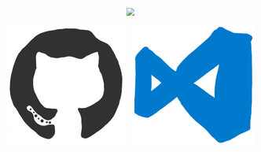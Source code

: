 <p align="center">
  <img src="https://github.com/CB-Info/CB-Info/blob/main/me.gif"/>
</p>

<p align="center">
  <img width="250px" src="https://github.com/CB-Info/CB-Info/blob/main/github.gif"/>
  <img width="250px" src="https://github.com/CB-Info/CB-Info/blob/main/vscode.gif"/>
</p>




<!--

**CB-Info/CB-Info** is a ✨ _special_ ✨ repository because its `README.md` (this file) appears on your GitHub profile.

Here are some ideas to get you started:

- Hi there 👋
- 🔭 I’m currently working on ...
- 🌱 I’m currently learning ...
- 👯 I’m looking to collaborate on ...
- 🤔 I’m looking for help with ...
- 💬 Ask me about ...
- 📫 How to reach me: ...
- 😄 Pronouns: ...
- ⚡ Fun fact: ...
-->
